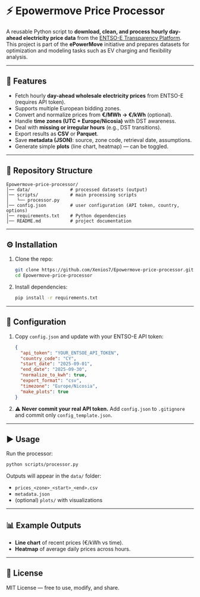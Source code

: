 # ⚡ Epowermove Price Processor

A reusable Python script to **download, clean, and process hourly day-ahead electricity price data** from the [ENTSO-E Transparency Platform](https://transparency.entsoe.eu/).  
This project is part of the **ePowerMove** initiative and prepares datasets for optimization and modeling tasks such as EV charging and flexibility analysis.

---

## 🚀 Features
- Fetch hourly **day-ahead wholesale electricity prices** from ENTSO-E (requires API token).  
- Supports multiple European bidding zones.  
- Convert and normalize prices from **€/MWh → €/kWh** (optional).  
- Handle **time zones (UTC + Europe/Nicosia)** with DST awareness.  
- Deal with **missing or irregular hours** (e.g., DST transitions).  
- Export results as **CSV** or **Parquet**.  
- Save **metadata (JSON)**: source, zone code, retrieval date, assumptions.  
- Generate simple **plots** (line chart, heatmap) — can be toggled.  

---

## 📂 Repository Structure
```
Epowermove-price-processor/
│── data/               # processed datasets (output)
│── scripts/            # main processing scripts
│   └── processor.py
│── config.json         # user configuration (API token, country, options)
│── requirements.txt    # Python dependencies
│── README.md           # project documentation
```

---

## ⚙️ Installation

1. Clone the repo:
   ```bash
   git clone https://github.com/Xenios7/Epowermove-price-processor.git
   cd Epowermove-price-processor
   ```

2. Install dependencies:
   ```bash
   pip install -r requirements.txt
   ```

---

## 🔑 Configuration

1. Copy `config.json` and update with your ENTSO-E API token:
   ```json
   {
     "api_token": "YOUR_ENTSOE_API_TOKEN",
     "country_code": "CY",
     "start_date": "2025-09-01",
     "end_date": "2025-09-30",
     "normalize_to_kwh": true,
     "export_format": "csv",
     "timezone": "Europe/Nicosia",
     "make_plots": true
   }
   ```

2. ⚠️ **Never commit your real API token.** Add `config.json` to `.gitignore` and commit only `config_template.json`.

---

## ▶️ Usage

Run the processor:
```bash
python scripts/processor.py
```

Outputs will appear in the `data/` folder:
- `prices_<zone>_<start>_<end>.csv`
- `metadata.json`
- (optional) `plots/` with visualizations

---

## 📊 Example Outputs
- **Line chart** of recent prices (€/kWh vs time).  
- **Heatmap** of average daily prices across hours.  

---

## 📜 License
MIT License — free to use, modify, and share.
